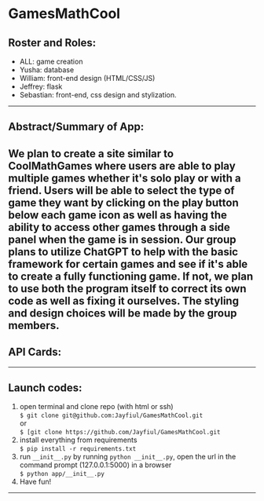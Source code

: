 # GamesMathCool

## Roster and Roles:
* ALL: game creation
* Yusha: database
* William: front-end design (HTML/CSS/JS)
* Jeffrey: flask
* Sebastian: front-end, css design and stylization.


---
## Abstract/Summary of App:
We plan to create a site similar to CoolMathGames where users are able to play multiple games whether it's solo play or with a friend. Users will be able to select the type of game they want by clicking on the play button below each game icon as well as having the ability to access other games through a side panel when the game is in session. Our group plans to utilize ChatGPT to help with the basic framework for certain games and see if it's able to create a fully functioning game. If not, we plan to use both the program itself to correct its own code as well as fixing it ourselves. The styling and design choices will be made by the group members.
---
## API Cards:

---

## Launch codes:
1) open terminal and clone repo (with html or ssh)  
```$ git clone git@github.com:Jayfiul/GamesMathCool.git```  
or  
```$ [git clone https://github.com/Jayfiul/GamesMathCool.git```  
2) install everything from requirements  
```$ pip install -r requirements.txt```  
3) run ```__init__.py``` by running ```python __init__.py```, open the url in the command prompt (127.0.0.1:5000) in a browser   
```$ python app/__init__.py```  
4) Have fun! 

---
